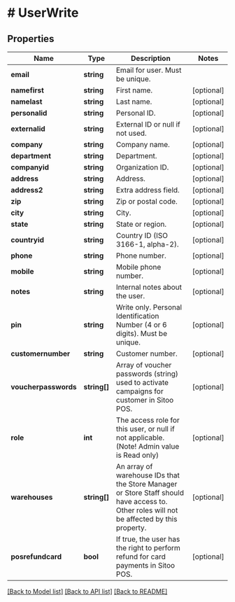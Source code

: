 # # UserWrite

## Properties

Name | Type | Description | Notes
------------ | ------------- | ------------- | -------------
**email** | **string** | Email for user. Must be unique. |
**namefirst** | **string** | First name. | [optional]
**namelast** | **string** | Last name. | [optional]
**personalid** | **string** | Personal ID. | [optional]
**externalid** | **string** | External ID or null if not used. | [optional]
**company** | **string** | Company name. | [optional]
**department** | **string** | Department. | [optional]
**companyid** | **string** | Organization ID. | [optional]
**address** | **string** | Address. | [optional]
**address2** | **string** | Extra address field. | [optional]
**zip** | **string** | Zip or postal code. | [optional]
**city** | **string** | City. | [optional]
**state** | **string** | State or region. | [optional]
**countryid** | **string** | Country ID (ISO 3166-1, alpha-2). | [optional]
**phone** | **string** | Phone number. | [optional]
**mobile** | **string** | Mobile phone number. | [optional]
**notes** | **string** | Internal notes about the user. | [optional]
**pin** | **string** | Write only. Personal Identification Number (4 or 6 digits). Must be unique. | [optional]
**customernumber** | **string** | Customer number. | [optional]
**voucherpasswords** | **string[]** | Array of voucher passwords (string) used to activate campaigns for customer in Sitoo POS. | [optional]
**role** | **int** | The access role for this user, or null if not applicable. (Note! Admin value is Read only) | [optional]
**warehouses** | **string[]** | An array of warehouse IDs that the Store Manager or Store Staff should have access to. Other roles will not be affected by this property. | [optional]
**posrefundcard** | **bool** | If true, the user has the right to perform refund for card payments in Sitoo POS. | [optional]

[[Back to Model list]](../../README.md#models) [[Back to API list]](../../README.md#endpoints) [[Back to README]](../../README.md)
